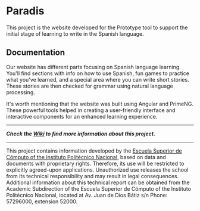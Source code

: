 # Paradis

This project is the website developed for the Prototype tool to support the initial stage of learning to write in the Spanish language.

## Documentation

Our website has different parts focusing on Spanish language learning. You'll find sections with info on how to use Spanish, fun games to practice what you've learned, and a special area where you can write short stories. These stories are then checked for grammar using natural language processing.

It's worth mentioning that the website was built using Angular and PrimeNG. These powerful tools helped in creating a user-friendly interface and interactive components for an enhanced learning experience.

***

***Check the [Wiki](https://github.com/Aliss55/Paradis/wiki) to find more information about this project.*** 

***

This project contains information developed by the [Escuela Superior de Cómputo of the Instituto Politécnico Nacional](https://www.escom.ipn.mx/), based on data and documents with proprietary rights. Therefore, its use will be restricted to explicitly agreed-upon applications.
Unauthorized use releases the school from its technical responsibility and may result in legal consequences.
Additional information about this technical report can be obtained from the Academic Subdirection of the Escuela Superior de Cómputo of the Instituto Politécnico Nacional, located at Av. Juan de Dios Bátiz s/n Phone: 57296000, extension 52000.
